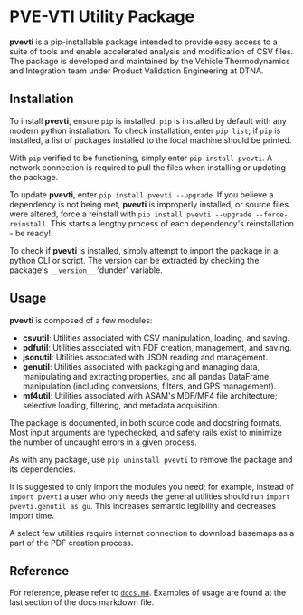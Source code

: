 # PVE-VTI Utility Package

**pvevti** is a pip-installable package intended to provide easy access to a suite of tools and enable accelerated analysis and modification of CSV files. The package is developed and maintained by the Vehicle Thermodynamics and Integration team under Product Validation Engineering at DTNA.

## Installation

To install **pvevti**, ensure `pip` is installed. `pip` is installed by default with any modern python installation. To check installation, enter `pip list`; if `pip` is installed, a list of packages installed to the local machine should be printed.

With `pip` verified to be functioning, simply enter `pip install pvevti`. A network connection is required to pull the files when installing or updating the package. 

To update **pvevti**, enter `pip install pvevti --upgrade`. If you believe a dependency is not being met, **pvevti** is improperly installed, or source files were altered, force a reinstall with `pip install pvevti --upgrade --force-reinstall`. This starts a lengthy process of each dependency's reinstallation - be ready!

To check if **pvevti** is installed, simply attempt to import the package in a python CLI or script. The version can be extracted by checking the package's `__version__` 'dunder' variable.

## Usage

**pvevti** is composed of a few modules:
 - **csvutil**: Utilities associated with CSV manipulation, loading, and saving.
 - **pdfutil**: Utilities associated with PDF creation, management, and saving. 
 - **jsonutil**: Utilities associated with JSON reading and management.
 - **genutil**: Utilities associated with packaging and managing data, manipulating and extracting properties, and all pandas DataFrame manipulation (including conversions, filters, and GPS management).
 - **mf4util**: Utilities associated with ASAM's MDF/MF4 file architecture; selective loading, filtering, and metadata acquisition.

The package is documented, in both source code and docstring formats. Most input arguments are typechecked, and safety rails exist to minimize the number of uncaught errors in a given process.

As with any package, use `pip uninstall pvevti` to remove the package and its dependencies. 

It is suggested to only import the modules you need; for example, instead of `import pvevti` a user who only needs the general utilities should run `import pvevti.genutil as gu`. This increases semantic legibility and decreases import time.

A select few utilities require internet connection to download basemaps as a part of the PDF creation process.

## Reference

For reference, please refer to [`docs.md`](docs.md). Examples of usage are found at the last section of the docs markdown file.